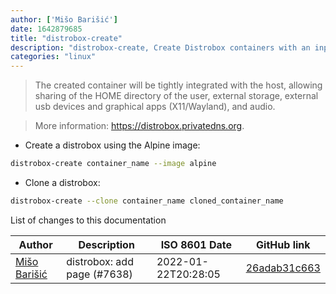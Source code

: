 ```yaml
---
author: ['Mišo Barišić']
date: 1642879685
title: "distrobox-create"
description: "distrobox-create, Create Distrobox containers with an input name and image."
categories: "linux"
---
```

> The created container will be tightly integrated with the host, allowing sharing of the HOME directory of the user, external storage, external usb devices and graphical apps (X11/Wayland), and audio.

> More information: <https://distrobox.privatedns.org>.

- Create a distrobox using the Alpine image:

```bash
distrobox-create container_name --image alpine
```

- Clone a distrobox:

```bash
distrobox-create --clone container_name cloned_container_name
```
List of changes to this documentation


Author | Description | ISO 8601 Date | GitHub link
------|-----|-----|-----
[Mišo Barišić](mailto:50531162+misobarisic@users.noreply.github.com) | distrobox: add page (#7638) | 2022-01-22T20:28:05 | [26adab31c663](https://github.com/tldr-pages/tldr/commit/26adab31c66345a0ae5fc2deaf410167cbda10ef)


